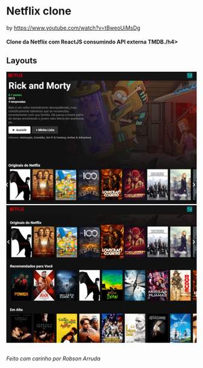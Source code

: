 # Netflix clone

by https://www.youtube.com/watch?v=tBweoUiMsDg
<br>

<h4>Clone da Netflix com ReactJS consumindo API externa TMDB./h4>

## Layouts

![Screenshot_1](/imgs/Screenshot_1.jpg "Screenshot_1")![Screenshot_2](/imgs/Screenshot_2.jpg "Screenshot_2")

##

<h6>Feito com carinho por Robson Arruda</h6>
